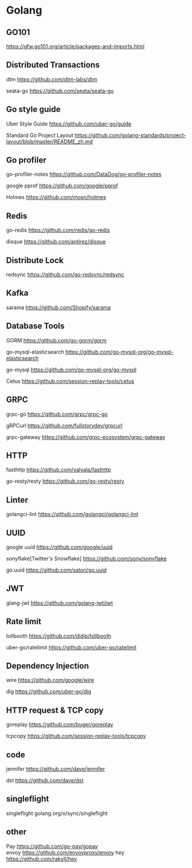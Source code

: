# Golang
## GO101
https://gfw.go101.org/article/packages-and-imports.html

## Distributed Transactions
dtm https://github.com/dtm-labs/dtm     

seata-go https://github.com/seata/seata-go


## Go style guide
Uber Style Guide https://github.com/uber-go/guide    

Standard Go Project Layout https://github.com/golang-standards/project-layout/blob/master/README_zh.md

## Go profiler
go-profiler-notes https://github.com/DataDog/go-profiler-notes    

google pprof https://github.com/google/pprof

Holmes https://github.com/mosn/holmes

## Redis 
go-redis https://github.com/redis/go-redis

disque https://github.com/antirez/disque

## Distribute Lock
redsync https://github.com/go-redsync/redsync

## Kafka
sarama  https://github.com/Shopify/sarama

## Database Tools

GORM https://github.com/go-gorm/gorm    

go-mysql-elasticsearch https://github.com/go-mysql-org/go-mysql-elasticsearch

go-mysql https://github.com/go-mysql-org/go-mysql

Cetus https://github.com/session-replay-tools/cetus


## GRPC

grpc-go https://github.com/grpc/grpc-go    

gRPCurl https://github.com/fullstorydev/grpcurl

grpc-gateway https://github.com/grpc-ecosystem/grpc-gateway

## HTTP

fasthttp https://github.com/valyala/fasthttp

go-resty/resty https://github.com/go-resty/resty

## Linter

golangci-lint https://github.com/golangci/golangci-lint

## UUID  

google uuid https://github.com/google/uuid

sonyflake[Twitter's Snowflake] https://github.com/sony/sonyflake

go.uuid https://github.com/satori/go.uuid

## JWT 

glang-jwt https://github.com/golang-jwt/jwt   


## Rate limit
tollbooth https://github.com/didip/tollbooth    

uber-go/ratelimit https://github.com/uber-go/ratelimit

## Dependency Injection 

wire https://github.com/google/wire

dig https://github.com/uber-go/dig

## HTTP request & TCP copy

goreplay https://github.com/buger/goreplay    

tcpcopy https://github.com/session-replay-tools/tcpcopy

## code
jennifer https://github.com/dave/jennifer

dst https://github.com/dave/dst


## singleflight
singleflight golang.org/x/sync/singleflight

## other
Pay https://github.com/go-pay/gopay   
envoy https://github.com/envoyproxy/envoy
hey https://github.com/rakyll/hey
